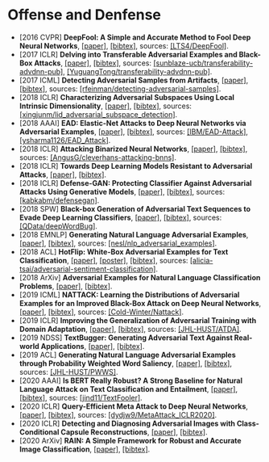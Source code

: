 # Offense and Denfense

- [2016 CVPR] **DeepFool: A Simple and Accurate Method to Fool Deep Neural Networks**, [[paper]](https://www.cv-foundation.org/openaccess/content_cvpr_2016/papers/Moosavi-Dezfooli_DeepFool_A_Simple_CVPR_2016_paper.pdf), [[bibtex]](/Bibtex/DeepFool%20-%20a%20simple%20and%20accurate%20method%20to%20fool%20deep%20neural%20networks.bib), sources: [[LTS4/DeepFool]](https://github.com/lts4/deepfool).
- [2017 ICLR] **Delving into Transferable Adversarial Examples and Black-Box Attacks**, [[paper]](https://openreview.net/pdf?id=Sys6GJqxl), [[bibtex]](/Bibtex/Delving%20into%20Transferable%20Adversarial%20Examples%20and%20Black-Box%20Attacks.bib), sources: [[sunblaze-ucb/transferability-advdnn-pub]](https://github.com/sunblaze-ucb/transferability-advdnn-pub), [[YuguangTong/transferability-advdnn-pub]](https://github.com/YuguangTong/transferability-advdnn-pub).
- [2017 ICML] **Detecting Adversarial Samples from Artifacts**, [[paper]](https://arxiv.org/pdf/1703.00410.pdf), [[bibtex]](/Bibtex/Detecting%20Adversarial%20Samples%20from%20Artifacts.bib), sources: [[rfeinman/detecting-adversarial-samples]](https://github.com/rfeinman/detecting-adversarial-samples).
- [2018 ICLR] **Characterizing Adversarial Subspaces Using Local Intrinsic Dimensionality**, [[paper]](https://openreview.net/pdf?id=B1gJ1L2aW), [[bibtex]](/Bibtex/Characterizing%20Adversarial%20Subspaces%20Using%20Local%20Intrinsic%20Dimensionality.bib), sources: [[xingjunm/lid_adversarial_subspace_detection]](https://github.com/xingjunm/lid_adversarial_subspace_detection).
- [2018 AAAI] **EAD: Elastic-Net Attacks to Deep Neural Networks via Adversarial Examples**, [[paper]](https://arxiv.org/pdf/1709.04114.pdf), [[bibtex]](/Bibtex/Elastic-Net%20Attacks%20to%20Deep%20Neural%20Networks%20via%20Adversarial%20Examples.bib), sources: [[IBM/EAD-Attack]](https://github.com/IBM/EAD-Attack), [[ysharma1126/EAD_Attack]](https://github.com/ysharma1126/EAD_Attack).
- [2018 ICLR] **Attacking Binarized Neural Networks**, [[paper]](https://openreview.net/pdf?id=HkTEFfZRb), [[bibtex]](/Bibtex/Attacking%20Binarized%20Neural%20Networks.bib), sources: [[AngusG/cleverhans-attacking-bnns]](https://github.com/AngusG/cleverhans-attacking-bnns).
- [2018 ICLR] **Towards Deep Learning Models Resistant to Adversarial Attacks**, [[paper]](https://openreview.net/pdf?id=rJzIBfZAb), [[bibtex]](/Bibtex/Towards%20Deep%20Learning%20Models%20Resistant%20to%20Adversarial%20Attacks.bib).
- [2018 ICLR] **Defense-GAN: Protecting Classifier Against Adversarial Attacks Using Generative Models**, [[paper]](https://openreview.net/pdf?id=BkJ3ibb0-), [[bibtex]](/Bibtex/Defense-GAN%20-%20Protecting%20Classifier%20Against%20Adversarial%20Attacks%20Using%20Generative%20Models.bib), sources: [[kabkabm/defensegan]](https://github.com/kabkabm/defensegan).
- [2018 SPW] **Black-box Generation of Adversarial Text Sequences to Evade Deep Learning Classifiers**, [[paper]](https://arxiv.org/pdf/1801.04354.pdf), [[bibtex]](/Bibtex/Black-box%20Generation%20of%20Adversarial%20Text%20Sequences%20to%20Evade%20Deep%20Learning%20Classifiers.bib), sources: [[QData/deepWordBug]](https://github.com/QData/deepWordBug).
- [2018 EMNLP] **Generating Natural Language Adversarial Examples**, [[paper]](http://aclweb.org/anthology/D18-1316), [[bibtex]](/Bibtex/Generating%20Natural%20Language%20Adversarial%20Examples.bib), sources: [[nesl/nlp_adversarial_examples]](https://github.com/nesl/nlp_adversarial_examples).
- [2018 ACL] **HotFlip: White-Box Adversarial Examples for Text Classification**, [[paper]](http://aclweb.org/anthology/P18-2006), [[poster]](http://anthology.aclweb.org/attachments/P/P18/P18-2006.Poster.pdf), [[bibtex]](/Bibtex/HotFlip%20-%20White-Box%20Adversarial%20Examples%20for%20Text%20Classification.bib), sources: [[alicia-tsai/adversarial-sentiment-classification]](https://github.com/alicia-tsai/adversarial-sentiment-classification).
- [2018 ArXiv] **Adversarial Examples for Natural Language Classification Problems**, [[paper]](https://openreview.net/pdf?id=r1QZ3zbAZ), [[bibtex]](/Bibtex/Adversarial%20Examples%20for%20Natural%20Language%20Classification%20Problems.bib).
- [2019 ICML] **NATTACK: Learning the Distributions of Adversarial Examples for an Improved Black-Box Attack on Deep Neural Networks**, [[paper]](http://proceedings.mlr.press/v97/li19g/li19g.pdf), [[bibtex]](https://scholar.googleusercontent.com/scholar.bib?q=info:Mn5eIUtvug8J:scholar.google.com/&output=citation&scisdr=CgU1_ws_EMa_0lNkOME:AAGBfm0AAAAAXqZhIMGtGF2GTcWbMJ4-2l08jTi82M8d&scisig=AAGBfm0AAAAAXqZhIA9E4Sx1e4PE3CFfc_-l-npYV4MT&scisf=4&ct=citation&cd=-1&hl=en), sources: [[Cold-Winter/Nattack]](https://github.com/Cold-Winter/Nattack).
- [2019 ICLR] **Improving the Generalization of Adversarial Training with Domain Adaptation**, [[paper]](https://openreview.net/pdf?id=SyfIfnC5Ym), [[bibtex]](/Bibtex/Improving%20the%20Generalization%20of%20Adversarial%20Training%20with%20Domain%20Adaptation.bib), sources: [[JHL-HUST/ATDA]](https://github.com/JHL-HUST/ATDA).
- [2019 NDSS] **TextBugger: Generating Adversarial Text Against Real-world Applications**, [[paper]](https://arxiv.org/pdf/1812.05271.pdf), [[bibtex]](/Bibtex/TextBugger%20-%20Generating%20Adversarial%20Text%20Against%20Real-world%20Applications.bib).
- [2019 ACL] **Generating Natural Language Adversarial Examples through Probability Weighted Word Saliency**, [[paper]](https://www.aclweb.org/anthology/P19-1103.pdf), [[bibtex]](/Bibtex/Generating%20Natural%20Language%20Adversarial%20Examples%20through%20Probability%20Weighted%20Word%20Saliency.bib), sources: [[JHL-HUST/PWWS]](https://github.com/JHL-HUST/PWWS).
- [2020 AAAI] **Is BERT Really Robust? A Strong Baseline for Natural Language Attack on Text Classification and Entailment**, [[paper]](https://arxiv.org/pdf/1907.11932.pdf), [[bibtex]](/Bibtex/Is%20BERT%20Really%20Robust%20A%20Strong%20Baseline%20for%20Natural%20Language%20Attack%20on%20Text%20Classification%20and%20Entailment.bib), sources: [[jind11/TextFooler]](https://github.com/jind11/TextFooler).
- [2020 ICLR] **Query-Efficient Meta Attack to Deep Neural Networks**, [[paper]](https://openreview.net/pdf?id=Skxd6gSYDS), [[bibtex]](/Bibtex/Query-Efficient%20Meta%20Attack%20to%20Deep%20Neural%20Networks.bib), sources: [[dydjw9/MetaAttack_ICLR2020]](https://github.com/dydjw9/MetaAttack_ICLR2020/).
- [2020 ICLR] **Detecting and Diagnosing Adversarial Images with Class-Conditional Capsule Reconstructions**, [[paper]](https://openreview.net/pdf?id=Skgy464Kvr), [[bibtex]](/Bibtex/Detecting%20and%20Diagnosing%20Adversarial%20Images%20with%20Class-Conditional%20Capsule%20Reconstructions.bib).
- [2020 ArXiv] **RAIN: A Simple Framework for Robust and Accurate Image Classification**, [[paper]](https://arxiv.org/pdf/2004.14798.pdf), [[bibtex]](/Bibtex/RAIN.bib).
